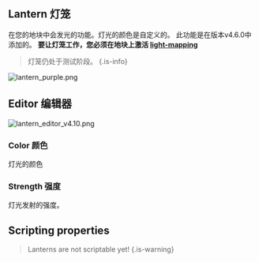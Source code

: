 ## Lantern 灯笼

在您的地块中会发光的功能。灯光的颜色是自定义的。
此功能是在版本v4.6.0中添加的。
**要让灯笼工作，您必须在地块上激活 [light-mapping](https://wiki.cryptovoxels.com/Parcels/light-map)**

> 灯笼仍处于测试阶段。
{.is-info}

![lantern_purple.png](https://wiki.cryptovoxels.com/lantern_purple.png)


## Editor 编辑器
![lantern_editor_v4.10.png](https://wiki.cryptovoxels.com/lantern_editor_v4.10.png)

### Color 颜色

灯光的颜色

### Strength 强度

灯光发射的强度。

## Scripting properties

> Lanterns are not scriptable yet!
{.is-warning}
